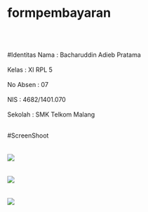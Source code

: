 # formpembayaran
<br><br><br>
#Identitas
Nama  : Bacharuddin Adieb Pratama<br><br>
Kelas : XI RPL 5<br><br>
No Absen : 07<br><br>
NIS : 4682/1401.070<br><br>
Sekolah : SMK Telkom Malang<br><br>

#ScreenShoot
<br><br><br>
<img src="https://cloud.githubusercontent.com/assets/22101214/19933921/8c5daad6-a147-11e6-9471-7a063bf43ef3.PNG">
<br><br><br>
<img src="https://cloud.githubusercontent.com/assets/22101214/19933920/8c5cab2c-a147-11e6-8c67-d8b4c4c97025.PNG">
<br><br><br>
<img src="https://cloud.githubusercontent.com/assets/22101214/19933922/8c822d3e-a147-11e6-8425-987e4994b03b.PNG">
